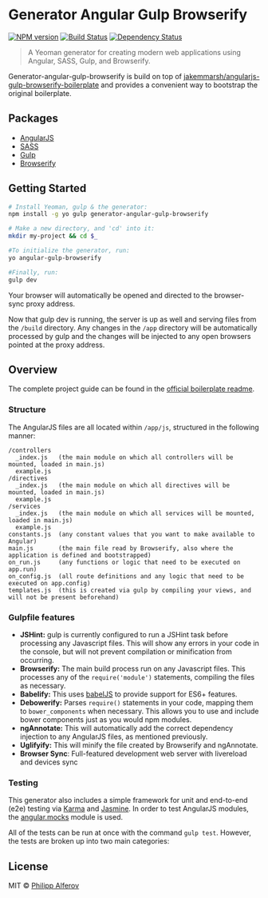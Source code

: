 # Generator Angular Gulp Browserify

[![NPM version][npm-image]][npm-url]
[![Build Status][travis-image]][travis-url]
[![Dependency Status][depstat-image]][depstat-url]

> A Yeoman generator for creating modern web applications using Angular, SASS, Gulp, and Browserify.

Generator-angular-gulp-browserify is build on top of [jakemmarsh/angularjs-gulp-browserify-boilerplate](https://github.com/jakemmarsh/angularjs-gulp-browserify-boilerplate) and provides a convenient way to bootstrap the original boilerplate.

## Packages
- [AngularJS](http://angularjs.org/)
- [SASS](http://sass-lang.com/)
- [Gulp](http://gulpjs.com/)
- [Browserify](http://browserify.org/)

## Getting Started
```bash
# Install Yeoman, gulp & the generator:
npm install -g yo gulp generator-angular-gulp-browserify

# Make a new directory, and 'cd' into it:
mkdir my-project && cd $_

#To initialize the generator, run:
yo angular-gulp-browserify

#Finally, run:
gulp dev
```

Your browser will automatically be opened and directed to the browser-sync proxy address.

Now that gulp dev is running, the server is up as well and serving files from the `/build` directory. Any changes in the `/app` directory will be automatically processed by gulp and the changes will be injected to any open browsers pointed at the proxy address.

## Overview
The complete project guide can be found in the [official boilerplate readme](https://github.com/jakemmarsh/angularjs-gulp-browserify-boilerplate/blob/master/README.md).

### Structure
The AngularJS files are all located within `/app/js`, structured in the following manner:

```
/controllers
  _index.js   (the main module on which all controllers will be mounted, loaded in main.js)
  example.js
/directives
  _index.js   (the main module on which all directives will be mounted, loaded in main.js)
  example.js
/services
  _index.js   (the main module on which all services will be mounted, loaded in main.js)
  example.js
constants.js  (any constant values that you want to make available to Angular)
main.js       (the main file read by Browserify, also where the application is defined and bootstrapped)
on_run.js     (any functions or logic that need to be executed on app.run)
on_config.js  (all route definitions and any logic that need to be executed on app.config)
templates.js  (this is created via gulp by compiling your views, and will not be present beforehand)
```

### Gulpfile features
- **JSHint:** gulp is currently configured to run a JSHint task before processing any Javascript files. This will show any errors in your code in the console, but will not prevent compilation or minification from occurring.
- **Browserify:** The main build process run on any Javascript files. This processes any of the `require('module')` statements, compiling the files as necessary.
- **Babelify:** This uses [babelJS](https://babeljs.io/) to provide support for ES6+ features.
- **Debowerify:** Parses `require()` statements in your code, mapping them to `bower_components` when necessary. This allows you to use and include bower components just as you would npm modules.
- **ngAnnotate:** This will automatically add the correct dependency injection to any AngularJS files, as mentioned previously.
- **Uglifyify:** This will minify the file created by Browserify and ngAnnotate.
- **Browser Sync**: Full-featured development web server with livereload and devices sync

### Testing
This generator also includes a simple framework for unit and end-to-end (e2e) testing via [Karma](http://karma-runner.github.io/) and [Jasmine](http://jasmine.github.io/). In order to test AngularJS modules, the [angular.mocks](https://docs.angularjs.org/api/ngMock/object/angular.mock) module is used.

All of the tests can be run at once with the command `gulp test`. However, the tests are broken up into two main categories:

## License
MIT © [Philipp Alferov](https://github.com/alferov)

[npm-url]: https://npmjs.org/package/generator-angular-gulp-browserify
[npm-image]: https://img.shields.io/npm/v/generator-angular-gulp-browserify.svg?style=flat-square

[travis-url]: https://travis-ci.org/alferov/generator-angular-gulp-browserify
[travis-image]: https://img.shields.io/travis/alferov/generator-angular-gulp-browserify.svg?style=flat-square

[depstat-url]: https://david-dm.org/alferov/generator-angular-gulp-browserify
[depstat-image]: https://david-dm.org/alferov/generator-angular-gulp-browserify.svg?style=flat-square
